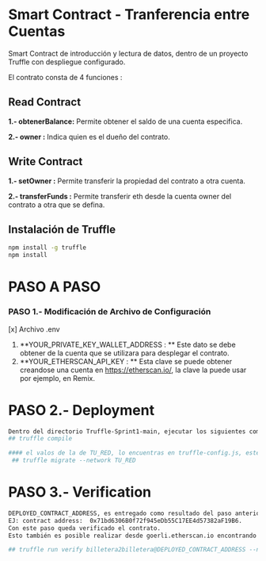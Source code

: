 # Smart Contract - Tranferencia entre Cuentas

Smart Contract de introducción y lectura de datos, dentro de un proyecto Truffle con despliegue configurado.

El contrato consta de 4 funciones :

## **Read Contract**

**1.- obtenerBalance:** Permite obtener el saldo de una cuenta especifica.
 
**2.- owner :** Indica quien es el dueño del contrato.

## Write Contract

**1.- setOwner :** Permite transferir la propiedad del contrato a otra cuenta.
 
**2.- transferFunds :** Permite transferir eth desde la cuenta owner del contrato a otra que se defina.



## Instalación de Truffle
```sh
npm install -g truffle
npm install
```

# PASO A PASO

### PASO 1.- Modificación de Archivo de Configuración 
[x] Archivo .env

1. **YOUR_PRIVATE_KEY_WALLET_ADDRESS : ** Este dato se debe obtener de la cuenta que se utilizara para desplegar el contrato.
1. **YOUR_ETHERSCAN_API_KEY : ** Esta clave se puede obtener creandose una cuenta en https://etherscan.io/, la clave la puede usar por ejemplo, en Remix.


# PASO 2.- Deployment
```sh
Dentro del directorio Truffle-Sprint1-main, ejecutar los siguientes comandos 
## truffle compile

#### el valos de la de TU_RED, lo encuentras en truffle-config.js, este contrato fue probado en ethereum_goerli_testnet
 ## truffle migrate --network TU_RED
```

# PASO 3.- Verification
```sh
DEPLOYED_CONTRACT_ADDRESS, es entregado como resultado del paso anterior, hay que considerar la dirección del contrato billetera2billetera y no el Migrations.
EJ: contract address:  0x71bd6306B0f72f945eDb55C17EE4d57382aF19B6.
Con este paso queda verificado el contrato.
Esto también es posible realizar desde goerli.etherscan.io encontrando el contraro y siguiendo los pasos y teniendo con el codigó original del contrato.

## truffle run verify billetera2billetera@DEPLOYED_CONTRACT_ADDRESS --network TU_RED
```

